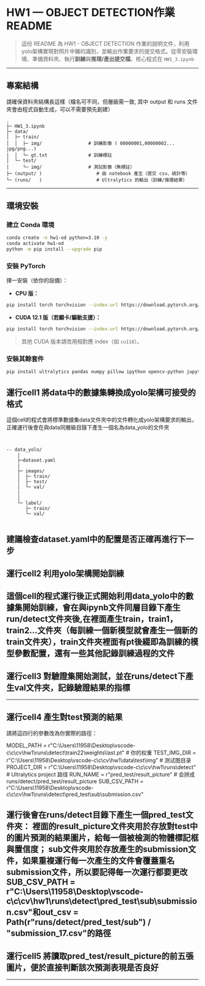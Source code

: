 # HW1 — OBJECT DETECTION作業 README

> 這份 README 為 HW1 - OBJECT DETECTION 作業的說明文件，利用yolo架構實現對照片中豬的識別，並輸出作業要求的提交格式。從零安裝環境、準備資料夾、執行**訓練**與**推理/產出提交檔**。核心程式在 `HW1_3.ipynb`
---




## 專案結構

請確保資料夾結構長這樣（檔名可不同，但層級需一致, 其中 output 和 runs 文件夾會由程式自動生成，可以不需要預先創建）

```
.
├─ HW1_3.ipynb
├─ data/
│  ├─ train/
│  │  ├─ img/                 # 訓練影像 ( 00000001,00000002...  jpg/png...)
│  │  └─ gt.txt               # 訓練標註     
│  └─ test/
│     └─ img/                 # 測試影像（無標註）
├─ (output/ )                    # 由 notebook 產生（提交 csv、統計等）
└─ (runs/   )                    # Ultralytics 的輸出（訓練/推理結果）
```
---


## 環境安裝

### 建立 Conda 環境

```bash
conda create -n hw1-od python=3.10 -y
conda activate hw1-od
python -m pip install --upgrade pip
```

### 安裝 PyTorch

擇一安裝（依你的設備）：

- **CPU 版：**
```bash
pip install torch torchvision --index-url https://download.pytorch.org/whl/cpu
```

- **CUDA 12.1 版（若顯卡/驅動支援）：**
```bash
pip install torch torchvision --index-url https://download.pytorch.org/whl/cu121
```

> 其他 CUDA 版本請改用相對應 index（如 `cu118`）。

### 安裝其餘套件

```bash
pip install ultralytics pandas numpy pillow ipython opencv-python jupyterlab
```

## 運行cell1 將data中的數據集轉換成yolo架構可接受的格式
這個cell的程式會將標準數據集data文件夾中的文件轉化成yolo架構要求的輸出，正確運行後會在與data同層級目錄下產生一個名為data_yolo的文件夾
```


-- data_yolo/
    |
    ├─dataset.yaml
    |
    ├─ images/
    │  ├─ train/                 
    │  ├─ test/       
    |  └─ val/
    |            
    │  
    └─ label/
       ├─ train/       
       └─ val/                
    
```

建議檢查dataset.yaml中的配置是否正確再進行下一步
---



## 運行cell2 利用yolo架構開始訓練

這個cell的程式運行後正式開始利用data_yolo中的數據集開始訓練，會在與ipynb文件同層目錄下產生run/detect文件夾後,在裡面產生train，train1，train2...文件夾（每訓練一個新模型就會產生一個新的train文件夾），train文件夾裡面有pt後綴即為訓練的模型參數配置，還有一些其他記錄訓練過程的文件
---


## 運行cell3 對驗證集開始測試，並在runs/detect下產生val文件夾，記錄驗證結果的指標
---

## 運行cell4 產生對test預測的結果

請將這四行的參數改為你實際的路徑：

MODEL_PATH     = r"C:\Users\11958\Desktop\vscode-c\c\cv\hw1\runs\detect\train22\weights\last.pt"    # 你的权重
TEST_IMG_DIR   = r"C:\Users\11958\Desktop\vscode-c\c\cv\hw1\data\test\img"      # 测试图目录
PROJECT_DIR    = r"C:\Users\11958\Desktop\vscode-c\c\cv\hw1\runs\detect"        # Ultralytics project 路径
RUN_NAME       = r"pred_test/result_picture"                                     # 会拼成 runs/detect/pred_test/result_picture
SUB_CSV_PATH   = r"C:\Users\11958\Desktop\vscode-c\c\cv\hw1\runs\detect\pred_test\sub\submission.csv"

運行後會在runs/detect目錄下產生一個pred_test文件夾：
裡面的result_picture文件夾用於存放對test中的圖片預測的結果圖片，給每一個被檢測的物體標記框與置信度；
sub文件夾用於存放產生的submission文件，如果重複運行每一次產生的文件會覆蓋重名submission文件，所以要記得每一次運行都要更改
SUB_CSV_PATH   = r"C:\Users\11958\Desktop\vscode-c\c\cv\hw1\runs\detect\pred_test\sub\submission.csv"和out_csv = Path(r"runs/detect/pred_test/sub") / "submission_17.csv"的路徑
---

## 運行cell5 將讀取pred_test/result_picture的前五張圖片，便於直接判斷該次預測表現是否良好
---
